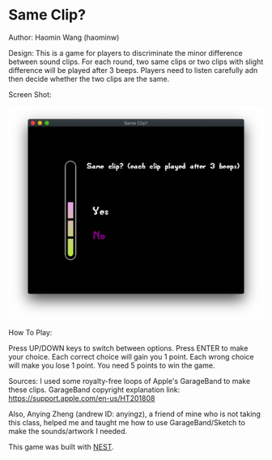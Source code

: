 # Same Clip?

Author: Haomin Wang (haominw)

Design: This is a game for players to discriminate the minor difference between sound clips.
For each round, two same clips or two clips with slight difference will be played after 3 beeps.
Players need to listen carefully adn then decide whether the two clips are the same.

Screen Shot:

![Screen Shot](screenshot.png)

How To Play:

Press UP/DOWN keys to switch between options. Press ENTER to make your choice.
Each correct choice will gain you 1 point. 
Each wrong choice will make you lose 1 point.
You need 5 points to win the game. 

Sources:
I used some royalty-free loops of Apple's GarageBand to make these clips.
GarageBand copyright explanation link: https://support.apple.com/en-us/HT201808

Also, Anying Zheng (andrew ID: anyingz), a friend of mine who is not taking this class,
helped me and taught me how to use GarageBand/Sketch to make the sounds/artwork I needed.

This game was built with [NEST](NEST.md).
